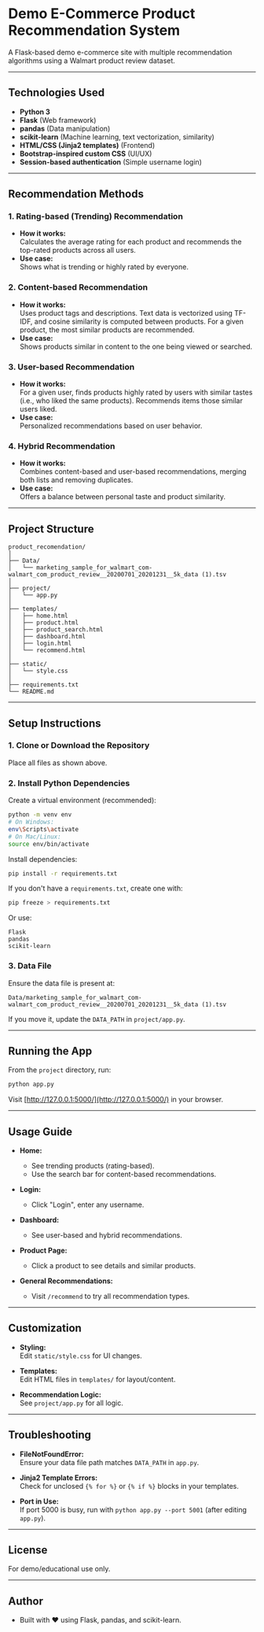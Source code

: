 # Demo E-Commerce Product Recommendation System

A Flask-based demo e-commerce site with multiple recommendation algorithms using a Walmart product review dataset.

---

## Technologies Used

- **Python 3**
- **Flask** (Web framework)
- **pandas** (Data manipulation)
- **scikit-learn** (Machine learning, text vectorization, similarity)
- **HTML/CSS (Jinja2 templates)** (Frontend)
- **Bootstrap-inspired custom CSS** (UI/UX)
- **Session-based authentication** (Simple username login)

---

## Recommendation Methods

### 1. **Rating-based (Trending) Recommendation**
- **How it works:**  
  Calculates the average rating for each product and recommends the top-rated products across all users.
- **Use case:**  
  Shows what is trending or highly rated by everyone.

### 2. **Content-based Recommendation**
- **How it works:**  
  Uses product tags and descriptions. Text data is vectorized using TF-IDF, and cosine similarity is computed between products. For a given product, the most similar products are recommended.
- **Use case:**  
  Shows products similar in content to the one being viewed or searched.

### 3. **User-based Recommendation**
- **How it works:**  
  For a given user, finds products highly rated by users with similar tastes (i.e., who liked the same products). Recommends items those similar users liked.
- **Use case:**  
  Personalized recommendations based on user behavior.

### 4. **Hybrid Recommendation**
- **How it works:**  
  Combines content-based and user-based recommendations, merging both lists and removing duplicates.
- **Use case:**  
  Offers a balance between personal taste and product similarity.

---

## Project Structure

```
product_recomendation/
│
├── Data/
│   └── marketing_sample_for_walmart_com-walmart_com_product_review__20200701_20201231__5k_data (1).tsv
│
├── project/
│   └── app.py
│
├── templates/
│   ├── home.html
│   ├── product.html
│   ├── product_search.html
│   ├── dashboard.html
│   ├── login.html
│   └── recommend.html
│
├── static/
│   └── style.css
│
├── requirements.txt
└── README.md
```

---

## Setup Instructions

### 1. Clone or Download the Repository

Place all files as shown above.

### 2. Install Python Dependencies

Create a virtual environment (recommended):

```bash
python -m venv env
# On Windows:
env\Scripts\activate
# On Mac/Linux:
source env/bin/activate
```

Install dependencies:

```bash
pip install -r requirements.txt
```

If you don't have a `requirements.txt`, create one with:

```bash
pip freeze > requirements.txt
```

Or use:

```
Flask
pandas
scikit-learn
```

### 3. Data File

Ensure the data file is present at:

```
Data/marketing_sample_for_walmart_com-walmart_com_product_review__20200701_20201231__5k_data (1).tsv
```

If you move it, update the `DATA_PATH` in `project/app.py`.

---

## Running the App

From the `project` directory, run:

```bash
python app.py
```

Visit [http://127.0.0.1:5000/](http://127.0.0.1:5000/) in your browser.

---

## Usage Guide

- **Home:**  
  - See trending products (rating-based).
  - Use the search bar for content-based recommendations.

- **Login:**  
  - Click "Login", enter any username.

- **Dashboard:**  
  - See user-based and hybrid recommendations.

- **Product Page:**  
  - Click a product to see details and similar products.

- **General Recommendations:**  
  - Visit `/recommend` to try all recommendation types.

---

## Customization

- **Styling:**  
  Edit `static/style.css` for UI changes.

- **Templates:**  
  Edit HTML files in `templates/` for layout/content.

- **Recommendation Logic:**  
  See `project/app.py` for all logic.

---

## Troubleshooting

- **FileNotFoundError:**  
  Ensure your data file path matches `DATA_PATH` in `app.py`.

- **Jinja2 Template Errors:**  
  Check for unclosed `{% for %}` or `{% if %}` blocks in your templates.

- **Port in Use:**  
  If port 5000 is busy, run with `python app.py --port 5001` (after editing `app.py`).

---

## License

For demo/educational use only.

---

## Author

- Built with ❤️ using Flask, pandas, and scikit-learn.
